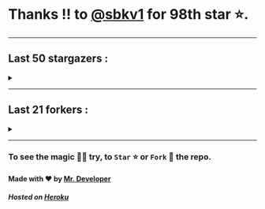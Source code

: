 # Thanks !! to [@sbkv1](https://github.com/sbkv1) for 98th star ⭐.
---

## Last 50 stargazers :
<details><summary></summary>

| No. | Profile Pic | Username | Star Number ⭐ |
| :---: | :---: | :---: | :---: |
| 1. | <img src='https://avatars.githubusercontent.com/u/93185814?v=4'> | [@sbkv1](https://github.com/sbkv1) | 98 |
| 2. | <img src='https://avatars.githubusercontent.com/u/48348029?v=4'> | [@xIMRANx](https://github.com/xIMRANx) | 97 |
| 3. | <img src='https://avatars.githubusercontent.com/u/482367?v=4'> | [@nyuszika7h](https://github.com/nyuszika7h) | 96 |
| 4. | <img src='https://avatars.githubusercontent.com/u/55983182?v=4'> | [@yasirarism](https://github.com/yasirarism) | 95 |
| 5. | <img src='https://avatars.githubusercontent.com/u/66245404?v=4'> | [@tovade](https://github.com/tovade) | 94 |
| 6. | <img src='https://avatars.githubusercontent.com/u/48980248?v=4'> | [@hybridvamp](https://github.com/hybridvamp) | 93 |
| 7. | <img src='https://avatars.githubusercontent.com/u/81961690?v=4'> | [@dinesh-0602](https://github.com/dinesh-0602) | 92 |
| 8. | <img src='https://avatars.githubusercontent.com/u/89954408?v=4'> | [@SunshroomChan](https://github.com/SunshroomChan) | 91 |
| 9. | <img src='https://avatars.githubusercontent.com/u/109037713?v=4'> | [@Buivanan82](https://github.com/Buivanan82) | 90 |
| 10. | <img src='https://avatars.githubusercontent.com/u/76533278?v=4'> | [@4amparaboy](https://github.com/4amparaboy) | 89 |
| 11. | <img src='https://avatars.githubusercontent.com/u/57042741?v=4'> | [@Woomymy](https://github.com/Woomymy) | 88 |
| 12. | <img src='https://avatars.githubusercontent.com/u/88822116?v=4'> | [@dgigantino](https://github.com/dgigantino) | 87 |
| 13. | <img src='https://avatars.githubusercontent.com/u/53967726?v=4'> | [@supercrafter333](https://github.com/supercrafter333) | 86 |
| 14. | <img src='https://avatars.githubusercontent.com/u/64813399?v=4'> | [@J1b1x](https://github.com/J1b1x) | 85 |
| 15. | <img src='https://avatars.githubusercontent.com/u/26801154?v=4'> | [@CodsXBlastin](https://github.com/CodsXBlastin) | 84 |
| 16. | <img src='https://avatars.githubusercontent.com/u/73209315?v=4'> | [@saadman-galib](https://github.com/saadman-galib) | 83 |
| 17. | <img src='https://avatars.githubusercontent.com/u/68734813?v=4'> | [@faded-ninja](https://github.com/faded-ninja) | 82 |
| 18. | <img src='https://avatars.githubusercontent.com/u/47496465?v=4'> | [@Matze997](https://github.com/Matze997) | 81 |
| 19. | <img src='https://avatars.githubusercontent.com/u/51480483?v=4'> | [@shizotoaster](https://github.com/shizotoaster) | 80 |
| 20. | <img src='https://avatars.githubusercontent.com/u/28113262?v=4'> | [@xISRAPILx](https://github.com/xISRAPILx) | 79 |
| 21. | <img src='https://avatars.githubusercontent.com/u/32965703?v=4'> | [@Ifera](https://github.com/Ifera) | 78 |
| 22. | <img src='https://avatars.githubusercontent.com/u/50779115?v=4'> | [@ReversoDev](https://github.com/ReversoDev) | 77 |
| 23. | <img src='https://avatars.githubusercontent.com/u/40144185?v=4'> | [@itsDkiller](https://github.com/itsDkiller) | 76 |
| 24. | <img src='https://avatars.githubusercontent.com/u/34418030?v=4'> | [@HerryYT](https://github.com/HerryYT) | 75 |
| 25. | <img src='https://avatars.githubusercontent.com/u/40790870?v=4'> | [@SpaceLeft](https://github.com/SpaceLeft) | 74 |
| 26. | <img src='https://avatars.githubusercontent.com/u/16628342?v=4'> | [@DelxHQ](https://github.com/DelxHQ) | 73 |
| 27. | <img src='https://avatars.githubusercontent.com/u/46083528?v=4'> | [@siddharthroy12](https://github.com/siddharthroy12) | 72 |
| 28. | <img src='https://avatars.githubusercontent.com/u/75159744?v=4'> | [@Avyansh0001](https://github.com/Avyansh0001) | 71 |
| 29. | <img src='https://avatars.githubusercontent.com/u/62464560?v=4'> | [@Illegal-Services](https://github.com/Illegal-Services) | 70 |
| 30. | <img src='https://avatars.githubusercontent.com/u/90455659?v=4'> | [@akprivatebots](https://github.com/akprivatebots) | 69 |
| 31. | <img src='https://avatars.githubusercontent.com/u/76171703?v=4'> | [@roushanagarwalla](https://github.com/roushanagarwalla) | 68 |
| 32. | <img src='https://avatars.githubusercontent.com/u/26739205?v=4'> | [@AbdushukurRasulov](https://github.com/AbdushukurRasulov) | 67 |
| 33. | <img src='https://avatars.githubusercontent.com/u/92579700?v=4'> | [@JohnWickKeanue](https://github.com/JohnWickKeanue) | 66 |
| 34. | <img src='https://avatars.githubusercontent.com/u/85750096?v=4'> | [@JemonNazeer](https://github.com/JemonNazeer) | 65 |
| 35. | <img src='https://avatars.githubusercontent.com/u/106221089?v=4'> | [@ItzKingz](https://github.com/ItzKingz) | 64 |
| 36. | <img src='https://avatars.githubusercontent.com/u/32560442?v=4'> | [@mrdrivingduck](https://github.com/mrdrivingduck) | 63 |
| 37. | <img src='https://avatars.githubusercontent.com/u/105053471?v=4'> | [@Sharmaps1757](https://github.com/Sharmaps1757) | 62 |
| 38. | <img src='https://avatars.githubusercontent.com/u/87847004?v=4'> | [@Hesenovhuseyn](https://github.com/Hesenovhuseyn) | 61 |
| 39. | <img src='https://avatars.githubusercontent.com/u/104765453?v=4'> | [@youssefnasef](https://github.com/youssefnasef) | 60 |
| 40. | <img src='https://avatars.githubusercontent.com/u/105335749?v=4'> | [@spideyboyaman](https://github.com/spideyboyaman) | 59 |
| 41. | <img src='https://avatars.githubusercontent.com/u/60040629?v=4'> | [@JD906](https://github.com/JD906) | 58 |
| 42. | <img src='https://avatars.githubusercontent.com/u/95572329?v=4'> | [@JoelBobanOffline](https://github.com/JoelBobanOffline) | 57 |
| 43. | <img src='https://avatars.githubusercontent.com/u/86429222?v=4'> | [@arun017s](https://github.com/arun017s) | 56 |
| 44. | <img src='https://avatars.githubusercontent.com/u/66241829?v=4'> | [@AwayJob](https://github.com/AwayJob) | 55 |
| 45. | <img src='https://avatars.githubusercontent.com/u/77918734?v=4'> | [@yourtulloh](https://github.com/yourtulloh) | 54 |
| 46. | <img src='https://avatars.githubusercontent.com/u/92523621?v=4'> | [@omiragk05](https://github.com/omiragk05) | 53 |
| 47. | <img src='https://avatars.githubusercontent.com/u/87684559?v=4'> | [@Meliodas-Demonking](https://github.com/Meliodas-Demonking) | 52 |
| 48. | <img src='https://avatars.githubusercontent.com/u/86404384?v=4'> | [@eaustin6](https://github.com/eaustin6) | 51 |
| 49. | <img src='https://avatars.githubusercontent.com/u/9571025?v=4'> | [@junedkh](https://github.com/junedkh) | 50 |
| 50. | <img src='https://avatars.githubusercontent.com/u/68769346?v=4'> | [@rajput-hemant](https://github.com/rajput-hemant) | 49 |
| 51. | <img src='https://avatars.githubusercontent.com/u/16763276?v=4'> | [@K4CZP3R](https://github.com/K4CZP3R) | 48 |

</details>

---

## Last 21 forkers :
<details><summary></summary>

| No. | Profile Pic | Username | Fork Number 🍴 |
| :---: | :---: | :---: | :---: |
| 1. | <img src='https://avatars.githubusercontent.com/u/48980248?v=4'> | [@hybridvamp](https://github.com/hybridvamp) | 21 |
| 2. | <img src='https://avatars.githubusercontent.com/u/110144682?v=4'> | [@Jackabu](https://github.com/Jackabu) | 20 |
| 3. | <img src='https://avatars.githubusercontent.com/u/40790870?v=4'> | [@SpaceLeft](https://github.com/SpaceLeft) | 19 |
| 4. | <img src='https://avatars.githubusercontent.com/u/87888078?v=4'> | [@hydrix777](https://github.com/hydrix777) | 18 |
| 5. | <img src='https://avatars.githubusercontent.com/u/106221089?v=4'> | [@ItzKingz](https://github.com/ItzKingz) | 17 |
| 6. | <img src='https://avatars.githubusercontent.com/u/105053471?v=4'> | [@Sharmaps1757](https://github.com/Sharmaps1757) | 16 |
| 7. | <img src='https://avatars.githubusercontent.com/u/100023533?v=4'> | [@omkar1003](https://github.com/omkar1003) | 15 |
| 8. | <img src='https://avatars.githubusercontent.com/u/104765453?v=4'> | [@youssefnasef](https://github.com/youssefnasef) | 14 |
| 9. | <img src='https://avatars.githubusercontent.com/u/105335749?v=4'> | [@spideyboyaman](https://github.com/spideyboyaman) | 13 |
| 10. | <img src='https://avatars.githubusercontent.com/u/60040629?v=4'> | [@JD906](https://github.com/JD906) | 12 |
| 11. | <img src='https://avatars.githubusercontent.com/u/88897873?v=4'> | [@Nobody370](https://github.com/Nobody370) | 11 |
| 12. | <img src='https://avatars.githubusercontent.com/u/96438111?v=4'> | [@Gishankrishka2](https://github.com/Gishankrishka2) | 10 |
| 13. | <img src='https://avatars.githubusercontent.com/u/91558902?v=4'> | [@rk134-hub](https://github.com/rk134-hub) | 9 |
| 14. | <img src='https://avatars.githubusercontent.com/u/20133621?v=4'> | [@NitroFuN](https://github.com/NitroFuN) | 8 |
| 15. | <img src='https://avatars.githubusercontent.com/u/84174959?v=4'> | [@S4TyEndRa](https://github.com/S4TyEndRa) | 7 |
| 16. | <img src='https://avatars.githubusercontent.com/u/66910428?v=4'> | [@VIKASIND](https://github.com/VIKASIND) | 6 |
| 17. | <img src='https://avatars.githubusercontent.com/u/101307401?v=4'> | [@Tellyfun](https://github.com/Tellyfun) | 5 |
| 18. | <img src='https://avatars.githubusercontent.com/u/102476142?v=4'> | [@hiroultroid93819](https://github.com/hiroultroid93819) | 4 |
| 19. | <img src='https://avatars.githubusercontent.com/u/98212032?v=4'> | [@random772](https://github.com/random772) | 3 |
| 20. | <img src='https://avatars.githubusercontent.com/u/97720718?v=4'> | [@MaheshKmr9](https://github.com/MaheshKmr9) | 2 |
| 21. | <img src='https://avatars.githubusercontent.com/u/85005373?v=4'> | [@HerokuMods](https://github.com/HerokuMods) | 1 |

</details>

---
### To see the magic 🧚‍♂️ try, to `Star` ⭐ or `Fork` 🍴 the repo.
#### Made with ❤️ by [Mr. Developer](https://github.com/MrBotDeveloper)
##### Hosted on [Heroku](https://heroku.com)